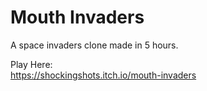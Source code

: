 # Mouth Invaders
A space invaders clone made in 5 hours. 

Play Here: <br />
https://shockingshots.itch.io/mouth-invaders
